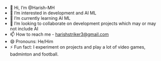- 👋 Hi, I’m @Harish-MH
- 👀 I’m interested in development and AI ML
- 🌱 I’m currently learning AI ML
- 💞️ I’m looking to collaborate on development projects which may or may not include AI
- 📫 How to reach me - harishstriker3@gmail.com
- 😄 Pronouns: He/Him
- ⚡ Fun fact: I experiment on projects and play a lot of video games, badminton and football.

<!---
Harish-MH/Harish-MH is a ✨ special ✨ repository because its `README.md` (this file) appears on your GitHub profile.
You can click the Preview link to take a look at your changes.
--->
